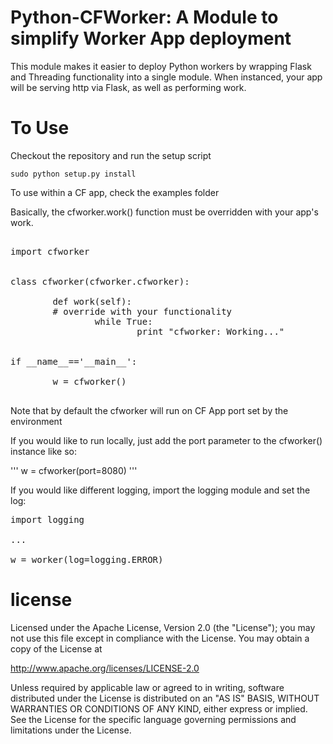 Python-CFWorker: A Module to simplify Worker App deployment
================================================================================

This module makes it easier to deploy Python workers by wrapping Flask and Threading
functionality into a single module. When instanced, your app will be serving http
via Flask, as well as performing work. 

To Use
================================================================================

Checkout the repository and run the setup script

```
sudo python setup.py install
```

To use within a CF app, check the examples folder

Basically, the cfworker.work() function must be overridden with your app's
work.

<pre>

import cfworker


class cfworker(cfworker.cfworker):

        def work(self):
		# override with your functionality
                while True:
                        print "cfworker: Working..."


if __name__=='__main__':

        w = cfworker()

</pre>


Note that by default the cfworker will run on CF App port set by the environment

If you would like to run locally, just add the port parameter to the cfworker() 
instance like so:

'''
w = cfworker(port=8080)
'''

If you would like different logging, import the logging module and set the log:

<pre>
import logging

...

w = worker(log=logging.ERROR)
</pre>


license
================================================================================

Licensed under the Apache License, Version 2.0 (the "License");
you may not use this file except in compliance with the License.
You may obtain a copy of the License at

<http://www.apache.org/licenses/LICENSE-2.0>

Unless required by applicable law or agreed to in writing, software
distributed under the License is distributed on an "AS IS" BASIS,
WITHOUT WARRANTIES OR CONDITIONS OF ANY KIND, either express or implied.
See the License for the specific language governing permissions and
limitations under the License.

